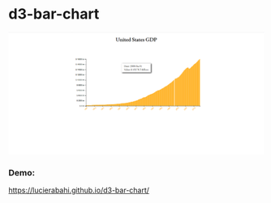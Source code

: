 # d3-bar-chart

<img src="https://raw.githubusercontent.com/lucierabahi/d3-bar-chart/master/bar-chart.png" width="800">

### Demo:
https://lucierabahi.github.io/d3-bar-chart/
